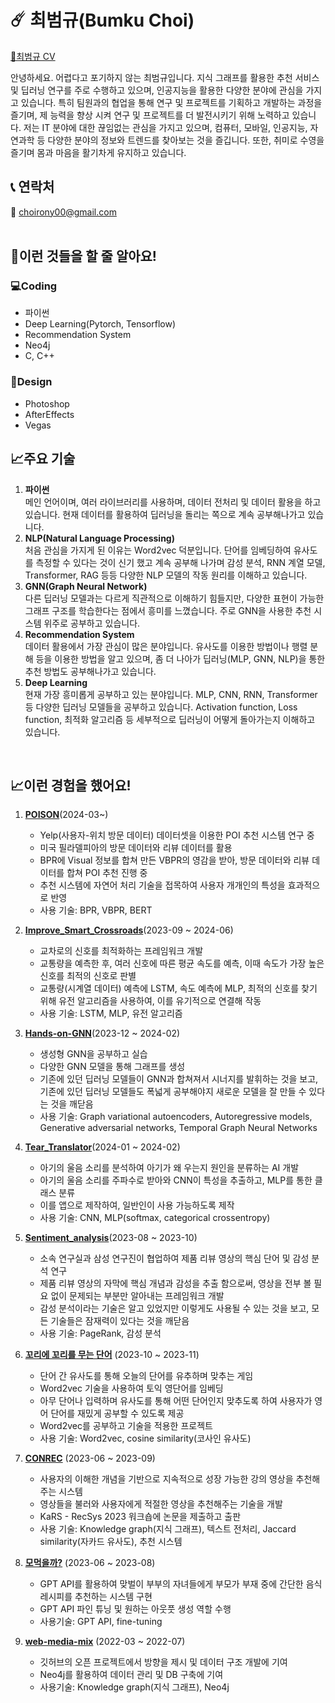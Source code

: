 # ☄️ 최범규(Bumku Choi)

[📄최범규 CV](https://github.com/choibumku00/choibumku00/files/15219670/CV.pdf)

안녕하세요. 어렵다고 포기하지 않는 최범규입니다.
지식 그래프를 활용한 추천 서비스 및 딥러닝 연구를 주로 수행하고 있으며, 인공지능을 활용한 다양한 분야에 관심을 가지고 있습니다. 특히 팀원과의 협업을 통해 연구 및 프로젝트를 기획하고 개발하는 과정을 즐기며, 제 능력을 향상 시켜 연구 및 프로젝트를 더 발전시키기 위해 노력하고 있습니다.
저는 IT 분야에 대한 끊임없는 관심을 가지고 있으며, 컴퓨터, 모바일, 인공지능, 자연과학 등 다양한 분야의 정보와 트렌드를 찾아보는 것을 즐깁니다. 또한, 취미로 수영을 즐기며 몸과 마음을 활기차게 유지하고 있습니다.

## 📞 연락처

📧 choirony00@gmail.com  
<br>

## 🔎이런 것들을 할 줄 알아요!

### 💻Coding

- 파이썬
- Deep Learning(Pytorch, Tensorflow)
- Recommendation System
- Neo4j
- C, C++

### 🎨Design

- Photoshop
- AfterEffects
- Vegas

## 📈주요 기술
1. **파이썬**  
메인 언어이며, 여러 라이브러리를 사용하며, 데이터 전처리 및 데이터 활용을 하고 있습니다. 현재 데이터를 활용하여 딥러닝을 돌리는 쪽으로 계속 공부해나가고 있습니다.
2. **NLP(Natural Language Processing)**  
처음 관심을 가지게 된 이유는 Word2vec 덕분입니다. 단어를 임베딩하여 유사도를 측정할 수 있다는 것이 신기 했고 계속 공부해 나가며 감성 분석, RNN 계열 모델, Transformer, RAG 등등 다양한 NLP 모델의 작동 원리를 이해하고 있습니다.
3. **GNN(Graph Neural Network)**  
다른 딥러닝 모델과는 다르게 직관적으로 이해하기 힘들지만, 다양한 표현이 가능한 그래프 구조를 학습한다는 점에서 흥미를 느꼈습니다. 주로 GNN을 사용한 추천 시스템 위주로 공부하고 있습니다.
4. **Recommendation System**  
데이터 활용에서 가장 관심이 많은 분야입니다. 유사도를 이용한 방법이나 행렬 분해 등을 이용한 방법을 알고 있으며, 좀 더 나아가 딥러닝(MLP, GNN, NLP)을 통한 추천 방법도 공부해나가고 있습니다.
5. **Deep Learning**  
현재 가장 흥미롭게 공부하고 있는 분야입니다. MLP, CNN, RNN, Transformer 등 다양한 딥러닝 모델들을 공부하고 있습니다. Activation function, Loss function, 최적화 알고리즘 등 세부적으로 딥러닝이 어떻게 돌아가는지 이해하고 있습니다.

<br>

## 📈이런 경험을 했어요!
1. [**POISON**](https://github.com/orgs/DAU-FAIRDAY-TEAM6/repositories)(2024-03~)
    - Yelp(사용자-위치 방문 데이터) 데이터셋을 이용한 POI 추천 시스템 연구 중
    - 미국 필라델피아의 방문 데이터와 리뷰 데이터를 활용
    - BPR에 Visual 정보를 합쳐 만든 VBPR의 영감을 받아, 방문 데이터와 리뷰 데이터를 합쳐 POI 추천 진행 중
    - 추천 시스템에 자연어 처리 기술을 접목하여 사용자 개개인의 특성을 효과적으로 반영
    - 사용 기술: BPR, VBPR, BERT
    
2. [**Improve_Smart_Crossroads**](https://github.com/choibumku00/Improve_Smart_Crossroads)(2023-09 ~ 2024-06)
    - 교차로의 신호를 최적화하는 프레임워크 개발
    - 교통량을 예측한 후, 여러 신호에 따른 평균 속도를 예측, 이때 속도가 가장 높은 신호를 최적의 신호로 판별
    - 교통량(시계열 데이터) 예측에 LSTM, 속도 예측에 MLP, 최적의 신호를 찾기 위해 유전 알고리즘을 사용하여, 이를 유기적으로 연결해 작동
    - 사용 기술: LSTM, MLP, 유전 알고리즘
    
3. [**Hands-on-GNN**](https://github.com/choibumku00/Hands-on-GNN)(2023-12 ~ 2024-02)
    - 생성형 GNN을 공부하고 실습
    - 다양한 GNN 모델을 통해 그래프를 생성
    - 기존에 있던 딥러닝 모델들이 GNN과 합쳐져서 시너지를 발휘하는 것을 보고, 기존에 있던 딥러닝 모델들도 폭넓게 공부해야지 새로운 모델을 잘 만들 수 있다는 것을 깨닫음
    - 사용 기술: Graph variational autoencoders, Autoregressive models, Generative adversarial networks, Temporal Graph Neural Networks
    
4. [**Tear_Translator**](https://github.com/hyeyeoung/Tear_Translator)(2024-01 ~ 2024-02)
    - 아기의 울음 소리를 분석하여 아기가 왜 우는지 원인을 분류하는 AI 개발
    - 아기의 울음 소리를 주파수로 받아와 CNN이 특성을 추출하고, MLP를 통한 클래스 분류
    - 이를 앱으로 제작하여, 일반인이 사용 가능하도록 제작
    - 사용 기술: CNN, MLP(softmax, categorical crossentropy)
    
5. [**Sentiment_analysis**](https://github.com/choibumku00/Sentiment_analysis)(2023-08 ~ 2023-10)
    - 소속 연구실과 삼성 연구진이 협업하여 제품 리뷰 영상의 핵심 단어 및 감성 분석 연구
    - 제품 리뷰 영상의 자막에 핵심 개념과 감성을 추출 함으로써, 영상을 전부 볼 필요 없이 문제되는 부분만 알아내는 프레임워크 개발
    - 감성 분석이라는 기술은 알고 있었지만 이렇게도 사용될 수 있는 것을 보고, 모든 기술들은 잠재력이 있다는 것을 깨닫음
    - 사용 기술: PageRank, 감성 분석
    
6. [**꼬리에 꼬리를 무는 단어**](https://github.com/Daanyong/cocodan) (2023-10 ~ 2023-11)
    - 단어 간 유사도를 통해 오늘의 단어를 유추하며 맞추는 게임
    - Word2vec 기술을 사용하여 토익 영단어를 임베딩
    - 아무 단어나 입력하며 유사도를 통해 어떤 단어인지 맞추도록 하여 사용자가 영어 단어를 재밌게 공부할 수 있도록 제공
    - Word2vec를 공부하고 기술을 적용한 프로젝트
    - 사용 기술: Word2vec, cosine similarity(코사인 유사도)
    
7. [**CONREC**](https://github.com/datascience-labs/conrec) (2023-06 ~ 2023-09)
    - 사용자의 이해한 개념을 기반으로 지속적으로 성장 가능한 강의 영상을 추천해주는 시스템
    - 영상들을 불러와 사용자에게 적절한 영상을 추천해주는 기술을 개발
    - KaRS - RecSys 2023 워크숍에 논문을 제출하고 출판
    - 사용 기술: Knowledge graph(지식 그래프), 텍스트 전처리, Jaccard similarity(자카드 유사도), 추천 시스템
    
8. [**모먹을까?**](https://github.com/2023-Busan-Hackathon/Busan-Hackathon-team4-backend-MVC) (2023-06 ~ 2023-08)
    - GPT API를 활용하여 맞벌이 부부의 자녀들에게 부모가 부재 중에 간단한 음식 레시피를 추천하는 시스템 구현
    - GPT API 파인 튜닝 및 원하는 아웃풋 생성 역할 수행
    - 사용기술: GPT API, fine-tuning
    
9. [**web-media-mix**](https://github.com/chunsejin/web-media-mix) (2022-03 ~ 2022-07)
    - 깃허브의 오픈 프로젝트에서 방향을 제시 및 데이터 구조 개발에 기여
    - Neo4j를 활용하여 데이터 관리 및 DB 구축에 기여
    - 사용기술: Knowledge graph(지식 그래프), Neo4j
